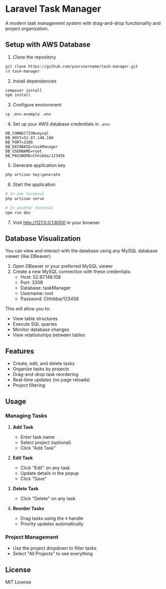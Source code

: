 # Laravel Task Manager

A modern task management system with drag-and-drop functionality and project organization.

## Setup with AWS Database

1. Clone the repository

```bash
git clone https://github.com/yourusername/task-manager.git
cd task-manager
```

2. Install dependencies

```bash
composer install
npm install
```

3. Configure environment

```bash
cp .env.example .env
```

4. Set up your AWS database credentials in `.env`:

```env
DB_CONNECTION=mysql
DB_HOST=52.87.148.108
DB_PORT=3306
DB_DATABASE=taskManager
DB_USERNAME=root
DB_PASSWORD=Chhibba/123456
```

5. Generate application key

```bash
php artisan key:generate
```

6. Start the application

```bash
# In one terminal
php artisan serve

# In another terminal
npm run dev
```

7. Visit http://127.0.0.1:8000 in your browser

## Database Visualization

You can view and interact with the database using any MySQL database viewer (like DBeaver):

1. Open DBeaver or your preferred MySQL viewer
2. Create a new MySQL connection with these credentials:
    - Host: 52.87.148.108
    - Port: 3306
    - Database: taskManager
    - Username: root
    - Password: Chhibba/123456

This will allow you to:

-   View table structures
-   Execute SQL queries
-   Monitor database changes
-   View relationships between tables

## Features

-   Create, edit, and delete tasks
-   Organize tasks by projects
-   Drag-and-drop task reordering
-   Real-time updates (no page reloads)
-   Project filtering

## Usage

### Managing Tasks

1. **Add Task**

    - Enter task name
    - Select project (optional)
    - Click "Add Task"

2. **Edit Task**

    - Click "Edit" on any task
    - Update details in the popup
    - Click "Save"

3. **Delete Task**

    - Click "Delete" on any task

4. **Reorder Tasks**
    - Drag tasks using the ≡ handle
    - Priority updates automatically

### Project Management

-   Use the project dropdown to filter tasks
-   Select "All Projects" to see everything

## License

MIT License
